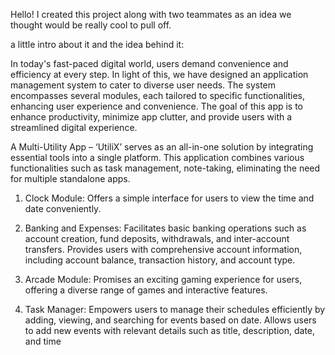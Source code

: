 Hello! 
I created this project along with two teammates as an idea we thought would be really cool to pull off.



a little intro about it and the idea behind it:



In today's fast-paced digital world, users demand convenience and efficiency at every step. 
In light of this, we have designed an application management system to cater to diverse user needs. 
The system encompasses several modules, each tailored to specific functionalities, enhancing 
user experience and convenience. The goal of this app is to enhance productivity, minimize app
clutter, and provide users with a streamlined digital experience.

A Multi-Utility App – ‘UtiliX’ serves as an all-in-one solution by integrating essential tools
into a single platform. This application combines various functionalities such as task management,
note-taking, eliminating the need for multiple standalone apps.

1. Clock Module: Offers a simple interface for users to view the time and date conveniently.
   
2. Banking and Expenses: Facilitates basic banking operations such as account creation, fund
   deposits, withdrawals, and inter-account transfers. Provides users with comprehensive account
   information, including account balance, transaction history, and account type.
   
3. Arcade Module: Promises an exciting gaming experience for users, offering a diverse range of
   games and interactive features.
   
4. Task Manager: Empowers users to manage their schedules efficiently by adding, viewing, and
   searching for events based on date. Allows users to add new events with relevant details
   such as title, description, date, and time
   

